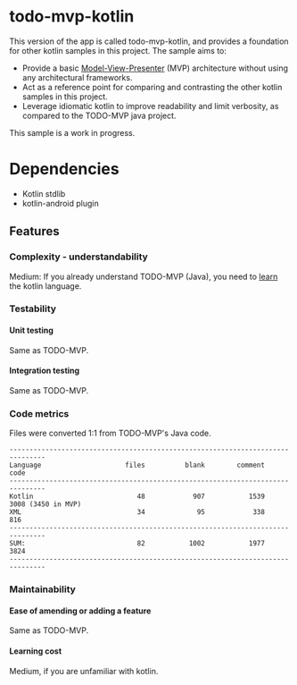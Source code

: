 # todo-mvp-kotlin

This version of the app is called todo-mvp-kotlin, and provides a foundation for other kotlin samples in this project. The sample aims to:

* Provide a basic [Model-View-Presenter](https://en.wikipedia.org/wiki/Model%E2%80%93view%E2%80%93presenter) (MVP) architecture without using any architectural frameworks.
* Act as a reference point for comparing and contrasting the other kotlin samples in this project.
* Leverage idiomatic kotlin to improve readability and limit verbosity, as compared to the TODO-MVP java project.

This sample is a work in progress.

# Dependencies
*  Kotlin stdlib
*  kotlin-android plugin

## Features

### Complexity - understandability

Medium: If you already understand TODO-MVP (Java), you need to [learn](http://kotlinlang.org/docs/reference/) the kotlin language.

### Testability

#### Unit testing

Same as TODO-MVP.

#### Integration testing

Same as TODO-MVP.

### Code metrics

Files were converted 1:1 from TODO-MVP's Java code.

```
-------------------------------------------------------------------------------
Language                     files          blank        comment           code
-------------------------------------------------------------------------------
Kotlin                          48            907           1539           3008 (3450 in MVP)
XML                             34             95            338            816
-------------------------------------------------------------------------------
SUM:                            82           1002           1977           3824
-------------------------------------------------------------------------------
```
### Maintainability

#### Ease of amending or adding a feature

Same as TODO-MVP.

#### Learning cost

Medium, if you are unfamiliar with kotlin.
